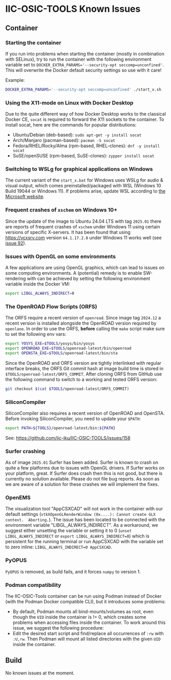 # IIC-OSIC-TOOLS Known Issues

## Container

### Starting the container

If you run into problems when starting the container (mostly in combination with SELinux), try to run the container with the following environment variable set to `DOCKER_EXTRA_PARAMS='--security-opt seccomp=unconfined'`. This will overwrite the Docker default security settings so use with it care!

Example:

```bash
DOCKER_EXTRA_PARAMS='--security-opt seccomp=unconfined' ./start_x.sh
```

### Using the X11-mode on Linux with Docker Desktop

Due to the quite different way of how Docker Desktop works to the classical Docker CE, `socat` is required to forward the X11 sockets to the container.
To install socat, here are the commands for popular distributions:
- Ubuntu/Debian (deb-based): `sudo apt-get -y install socat`
- Arch/Manjaro (pacman-based): `pacman -S socat`
- Fedora/RHEL/Rocky/Alma (rpm-based, RHEL-clones): `dnf -y install socat`
- SuSE/openSUSE (rpm-based, SuSE-clones): `zypper install socat`

### Switching to WSLg for graphical applications on Windows

The current variant of the `start_x.bat` for Windows uses WSLg for audio & visual output, which comes preinstalled/packaged with WSL (Windows 10 Build 19044 or Windows 11). If problems arise, update WSL according to [the Microsoft website](https://learn.microsoft.com/en-us/windows/wsl/tutorials/gui-apps).

### Frequent crashes of `xschem` on Windows 10+

Since the update of the image to Ubuntu 24.04 LTS with tag `2025.01` there are reports of frequent crashes of `xschem` under Windows 11 using certain versions of specific X-servers. It has been found that using <https://vcxsrv.com> version `64.1.17.2.0` under Windows 11 works well (see [issue 92](https://github.com/iic-jku/IIC-OSIC-TOOLS/issues/92)).

### Issues with OpenGL on some environments

A few applications are using OpenGL graphics, which can lead to issues on some computing environments. A (potential) remedy is to enable SW-rendering with can be achieved by setting the following environment variable inside the Docker VM:

```bash
export LIBGL_ALWAYS_INDIRECT=0
```

### The OpenROAD Flow Scripts (ORFS)

The ORFS require a recent version of `openroad`. Since image tag `2024.12` a recent version is installed alongside the OpenROAD version required by `openlane`. In order to use the ORFS, **before** calling the `make` script make sure to set the following env vars:

```bash
export YOSYS_EXE=$TOOLS/yosys/bin/yosys
export OPENROAD_EXE=$TOOLS/openroad-latest/bin/openroad
export OPENSTA_EXE=$TOOLS/openroad-latest/bin/sta
```

Since the OpenROAD and ORFS version are tightly interlinked with regular interface breaks, the ORFS Git commit hash at image build time is stored in `$TOOLS/openroad-latest/ORFS_COMMIT`. After cloning ORFS from GitHub use the following command to switch to a working and tested ORFS version:

```bash
git checkout $(cat $TOOLS/openroad-latest/ORFS_COMMIT)
```

### SiliconCompiler

SiliconCompiler also requires a recent version of OpenROAD and OpenSTA. Before invoking SiliconCompiler, you
need to update your `$PATH`:

```bash
export PATH=${TOOLS}/openroad-latest/bin:${PATH}
```

See: <https://github.com/iic-jku/IIC-OSIC-TOOLS/issues/158>

### Surfer crashing

As of image `2025.01` Surfer has been added. Surfer is known to crash on quite a few platforms due to issues with OpenGL drivers. If Surfer works on your platform, great. If Surfer does crash then this is not good, but there is currently no solution available. Please do not file bug reports. As soon as we are aware of a solution for these crashes we will implement the fixes.

### OpenEMS

The visualization tool "AppCSXCAD" will not work in the container with our default settings (`vtkXOpenGLRenderWindow (0x....): Cannot create GLX context.  Aborting.`). The issue has been located to be connected with the environment variable "LIBGL_ALWAYS_INDIRECT". As a workaround, we suggest either unsetting the variable or setting it to 0 (`unset LIBGL_ALWAYS_INDIRECT` or `export LIBGL_ALWAYS_INDIRECT=0`) which is persistent for the running terminal or run AppCSXCAD with the variable set to zero inline: `LIBGL_ALWAYS_INDIRECT=0 AppCSXCAD`.

### PyOPUS

`PyOPUS` is removed, as build fails, and it forces `numpy` to version 1.

### Podman compatibility

The IIC-OSIC-Tools container can be run using Podman instead of Docker (with the Podman Docker compatible CLI), but it introduces some problems:

- By default, Podman mounts all bind-mounts/volumes as root, even though the `UID` inside the container is != 0, which creates some problems when accessing files inside the container. To work around this issue, we suggest the following procedure:
- Edit the desired start script and find/replace all occurrences of `:rw` with `:U,rw`. Then Podman will mount all listed directories with the given `UID` inside the container.

## Build

No known issues at the moment.
